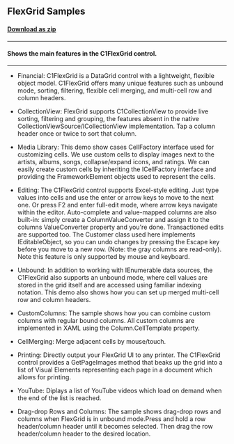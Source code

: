 ## FlexGrid Samples
#### [Download as zip](https://downgit.github.io/#/home?url=https://github.com/GrapeCity/ComponentOne-UWP-Samples/tree/master/\C1.UWP.FlexGrid\VB\FlexGridSamples)
____
#### Shows the main features in the C1FlexGrid control.
____

* Financial:
C1FlexGrid is a DataGrid control with a lightweight, flexible object model. C1FlexGrid offers many unique features such as unbound mode, sorting, filtering, flexible cell merging, and multi-cell row and column headers.


* CollectionView:
FlexGrid supports C1CollectionView to provide live sorting, filtering and grouping, the features absent in the native CollectionViewSource/ICollectionView implementation. Tap a column header once or twice to sort that column.


* Media Library:
This demo show cases CellFactory interface used for customizing cells. We use custom cells to display images next to the artists, albums, songs, collapse/expand icons, and ratings. We can easily create custom cells by inheriting the ICellFactory interface and providing the FrameworkElement objects used to represent the cells.


* Editing:
The C1FlexGrid control supports Excel-style editing. Just type values into cells and use the enter or arrow keys to move to the next one. Or press F2 and enter full-edit mode, where arrow keys navigate within the editor. Auto-complete and value-mapped columns are also built-in: simply create a ColumnValueConverter and assign it to the columns ValueConverter property and you're done. Transactioned edits are supported too. The Customer class used here implements IEditableObject, so you can undo changes by pressing the Escape key before you move to a new row. (Note: the gray columns are read-only). Note this feature is only supported by mouse and keyboard.


* Unbound:
In addition to working with IEnumerable data sources, the C1FlexGrid also supports an unbound mode, where cell values are stored in the grid itself and are accessed using familiar indexing notation. This demo also shows how you can set up merged multi-cell row and column headers.


* CustomColumns:
The sample shows how you can combine custom columns with regular bound columns. All custom columns are implemented in XAML using the Column.CellTemplate property.


* CellMerging:
Merge adjacent cells by mouse/touch.


* Printing:
Directly output your FlexGrid UI to any printer. The C1FlexGrid control provides a GetPageImages method that beaks up the grid into a list of Visual Elements representing each page in a document which allows for printing.


* YouTube:
Diplays a list of YouTube videos which load on demand when the end of the list is reached.


* Drag-drop Rows and Columns:
The sample shows drag-drop rows and columns when FlexGrid is in unbound mode.Press and hold a row header/column header until it becomes selected. Then drag the row header/column header to the desired location.
